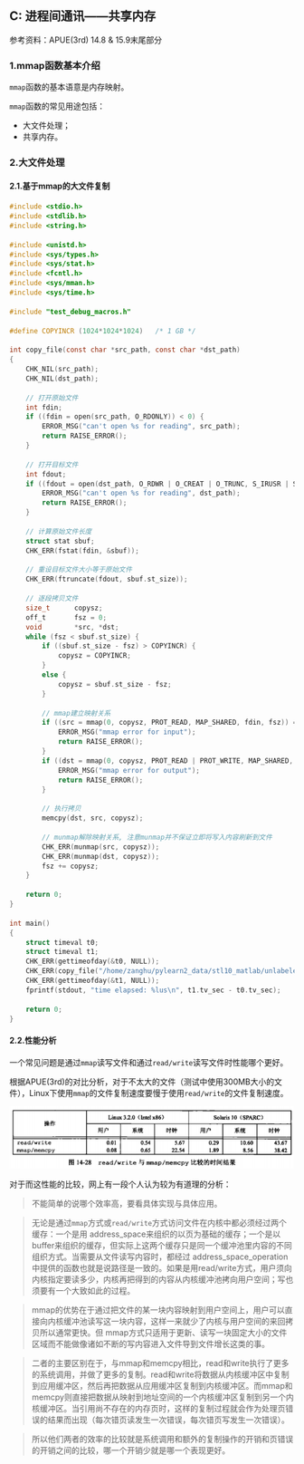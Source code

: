 ## C: 进程间通讯——共享内存

参考资料：APUE(3rd) 14.8 & 15.9末尾部分

### 1.mmap函数基本介绍

`mmap`函数的基本语意是内存映射。

`mmap`函数的常见用途包括：

  * 大文件处理；
  * 共享内存。
  
### 2.大文件处理

#### 2.1.基于mmap的大文件复制

```c
#include <stdio.h>
#include <stdlib.h>
#include <string.h>

#include <unistd.h>
#include <sys/types.h>
#include <sys/stat.h>
#include <fcntl.h>
#include <sys/mman.h>
#include <sys/time.h>

#include "test_debug_macros.h"

#define COPYINCR (1024*1024*1024)	/* 1 GB */

int copy_file(const char *src_path, const char *dst_path)
{
    CHK_NIL(src_path);
    CHK_NIL(dst_path);

    // 打开原始文件
    int fdin;
	if ((fdin = open(src_path, O_RDONLY)) < 0) {
		ERROR_MSG("can't open %s for reading", src_path);
        return RAISE_ERROR();
    }

    // 打开目标文件
    int fdout;
	if ((fdout = open(dst_path, O_RDWR | O_CREAT | O_TRUNC, S_IRUSR | S_IWUSR | S_IRGRP | S_IROTH)) < 0) {
		ERROR_MSG("can't open %s for reading", dst_path);
        return RAISE_ERROR();
    }

    // 计算原始文件长度
	struct stat	sbuf;
	CHK_ERR(fstat(fdin, &sbuf));

    // 重设目标文件大小等于原始文件
	CHK_ERR(ftruncate(fdout, sbuf.st_size));

    // 逐段拷贝文件
	size_t		copysz;
	off_t		fsz = 0;
	void		*src, *dst;
	while (fsz < sbuf.st_size) {
		if ((sbuf.st_size - fsz) > COPYINCR) {
			copysz = COPYINCR;
        }
		else {
			copysz = sbuf.st_size - fsz;
        }

        // mmap建立映射关系
		if ((src = mmap(0, copysz, PROT_READ, MAP_SHARED, fdin, fsz)) == MAP_FAILED) {
			ERROR_MSG("mmap error for input");
            return RAISE_ERROR();
        }
		if ((dst = mmap(0, copysz, PROT_READ | PROT_WRITE, MAP_SHARED, fdout, fsz)) == MAP_FAILED) {
			ERROR_MSG("mmap error for output");
            return RAISE_ERROR();
        }

        // 执行拷贝
		memcpy(dst, src, copysz);

        // munmap解除映射关系, 注意munmap并不保证立即将写入内容刷新到文件
		CHK_ERR(munmap(src, copysz));
		CHK_ERR(munmap(dst, copysz));
		fsz += copysz;
	}

	return 0;
}

int main()
{
    struct timeval t0;
    struct timeval t1;
    CHK_ERR(gettimeofday(&t0, NULL));
    CHK_ERR(copy_file("/home/zanghu/pylearn2_data/stl10_matlab/unlabeled.mat", "/home/zanghu/copy_file"));
    CHK_ERR(gettimeofday(&t1, NULL));
    fprintf(stdout, "time elapsed: %lus\n", t1.tv_sec - t0.tv_sec);

    return 0;
}
```
  
#### 2.2.性能分析

一个常见问题是通过`mmap`读写文件和通过`read/write`读写文件时性能哪个更好。

根据APUE(3rd)的对比分析，对于不太大的文件（测试中使用300MB大小的文件），Linux下使用`mmap`的文件复制速度要慢于使用`read/write`的文件复制速度。

![](/assets/c032_001.PNG)

对于而这性能的比较，网上有一段个人认为较为有道理的分析：


  > 不能简单的说哪个效率高，要看具体实现与具体应用。

  > 无论是通过`mmap`方式或`read/write`方式访问文件在内核中都必须经过两个缓存：一个是用 address_space来组织的以页为基础的缓存；一个是以buffer来组织的缓存，但实际上这两个缓存只是同一个缓冲池里内容的不同组织方式。当需要从文件读写内容时，都经过 address_space_operation中提供的函数也就是说路径是一致的。如果是用read/write方式，用户须向内核指定要读多少，内核再把得到的内容从内核缓冲池拷向用户空间；写也须要有一个大致如此的过程。
  
  > mmap的优势在于通过把文件的某一块内容映射到用户空间上，用户可以直接向内核缓冲池读写这一块内容，这样一来就少了内核与用户空间的来回拷贝所以通常更快。但 mmap方式只适用于更新、读写一块固定大小的文件区域而不能做像诸如不断的写内容进入文件导到文件增长这类的事。

  > 二者的主要区别在于，与mmap和memcpy相比，read和write执行了更多的系统调用，并做了更多的复制。read和write将数据从内核缓冲区中复制到应用缓冲区，然后再把数据从应用缓冲区复制到内核缓冲区。而mmap和memcpy则直接把数据从映射到地址空间的一个内核缓冲区复制到另一个内核缓冲区。当引用尚不存在的内存页时，这样的复制过程就会作为处理页错误的结果而出现（每次错页读发生一次错误，每次错页写发生一次错误）。

  > 所以他们两者的效率的比较就是系统调用和额外的复制操作的开销和页错误的开销之间的比较，哪一个开销少就是哪一个表现更好。


